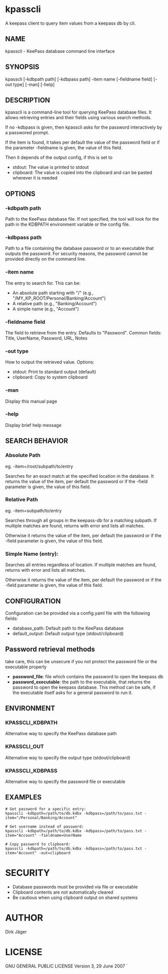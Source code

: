 # kpasscli

A keepass client to query item values from a keepass db by cli.


## NAME
kpasscli - KeePass database command line interface

## SYNOPSIS
kpasscli [-kdbpath path] [-kdbpass path] -item name [-fieldname field] [-out type] [-man] [-help]

## DESCRIPTION
kpasscli is a command-line tool for querying KeePass database files.
It allows retrieving entries and their fields using various search methods.

If no -kdbpass is given, then kpasscli asks for the password interactively by a passwored prompt.

If the item is found, it takes per default the value of the password field or if the parameter -fieldname is given, the value of this field.

Then it depends of the output config, if this is set to
- stdout: The value is printed to stdout
- clipboard: The value is copied into the clipboard and can be pasted wherever it is needed

## OPTIONS

###    -kdbpath path
Path to the KeePass database file. If not specified, the tool will look for
the path in the KDBPATH environment variable or the config file.

###    -kdbpass path
Path to a file containing the database password or to an executable that outputs the password. For security reasons, the password cannot be provided directly on the command line.

###    -item name
The entry to search for. This can be:
- An absolute path starting with "/" (e.g., "/MY_KP_ROOT/Personal/Banking/Account")
- A relative path (e.g., "Banking/Account")
- A simple name (e.g., "Account")

###    -fieldname field
The field to retrieve from the entry. Defaults to "Password".
Common fields: Title, UserName, Password, URL, Notes

###    -out type
How to output the retrieved value. Options:
- stdout: Print to standard output (default)
- clipboard: Copy to system clipboard

###    -man
Display this manual page

###    -help
Display brief help message

## SEARCH BEHAVIOR
###    Absolute Path
eg. -item=/root/subpath/to/entry

Searches for an exact match at the specified location in the database.
It returns the value of the item, per default the password or if the -field parameter is given, the value of this field.

###    Relative Path
eg. -item=subpath/to/entry

Searches through all groups in the keepass-db for a matching subpath.
If multiple matches are found, returns with error
and lists all matches.

Otherwise it returns the value of the item, per default the password or if the -field parameter is given, the value of this field.

###    Simple Name (entry):
Searches all entries regardless of location.
If multiple matches are found, returns with error
and lists all matches.

Otherwise it returns the value of the item, per default the password or if the -field parameter is given, the value of this field.

## CONFIGURATION

Configuration can be provided via a config.yaml file with the following fields:
- database_path:       Default path to the KeePass database
- default_output:      Default output type (stdout/clipboard)

## Password retrieval methods
take care, this can be unsecure if you not protect the password file
or the executable properly
- **password_file**:       file which contains the password to open the keepass db
- **password_executable**: the path to the executable, that returns the password to open the keepass database.
This method can be safe, if the executable itself asks for a general password to run it.

## ENVIRONMENT
###    KPASSCLI_KDBPATH
Alternative way to specify the KeePass database path
###    KPASSCLI_OUT
Alternative way to specify the output type (stdout/clipboard)
###    KPASSCLI_KDBPASS
Alternative way to specify the password file or executable

## EXAMPLES

    # Get password for a specific entry:
    kpasscli -kdbpath=/path/to/db.kdbx -kdbpass=/path/to/pass.txt -item="/Personal/Banking/Account"

    # Get username instead of password:
    kpasscli -kdbpath=/path/to/db.kdbx -kdbpass=/path/to/pass.txt -item="Account" -fieldname=UserName

    # Copy password to clipboard:
    kpasscli -kdbpath=/path/to/db.kdbx -kdbpass=/path/to/pass.txt -item="Account" -out=clipboard

# SECURITY
- Database passwords must be provided via file or executable
- Clipboard contents are not automatically cleared
- Be cautious when using clipboard output on shared systems

# AUTHOR
Dirk Jäger

# LICENSE
GNU GENERAL PUBLIC LICENSE Version 3, 29 June 2007
`